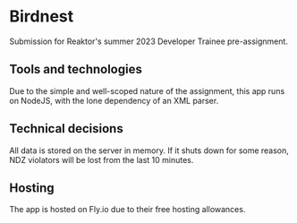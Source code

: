 # Birdnest
Submission for Reaktor's summer 2023 Developer Trainee pre-assignment.

## Tools and technologies
Due to the simple and well-scoped nature of the assignment, this app runs on NodeJS, with the lone dependency of an XML parser.

## Technical decisions
All data is stored on the server in memory. If it shuts down for some reason, NDZ violators will be lost from the last 10 minutes.

## Hosting
The app is hosted on Fly.io due to their free hosting allowances.
